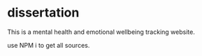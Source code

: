 # dissertation

This is a mental health and emotional wellbeing tracking website.

use NPM i to get all sources.
